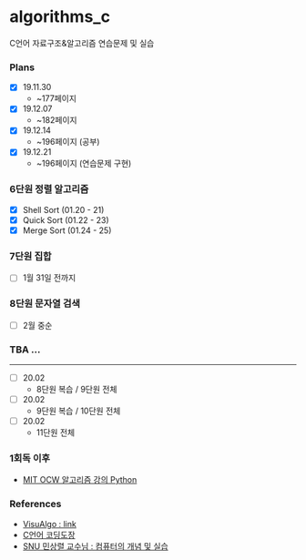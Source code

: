 # algorithms_c
C언어 자료구조&amp;알고리즘 연습문제 및 실습

### Plans 
- [X] 19.11.30  
  * ~177페이지 
- [X] 19.12.07  
  * ~182페이지 
- [X] 19.12.14  
  * ~196페이지 (공부)
- [X] 19.12.21  
  * ~196페이지 (연습문제 구현)
  
### 6단원 정렬 알고리즘 

- [X] Shell Sort (01.20 - 21)
- [X] Quick Sort (01.22 - 23) 
- [X] Merge Sort (01.24 - 25) 

### 7단원 집합   
- [ ] 1월 31일 전까지 

### 8단원 문자열 검색 
- [ ] 2월 중순

### TBA ... 
  
---
 
- [ ] 20.02  
  * 8단원 복습 / 9단원 전체 
- [ ] 20.02  
  * 9단원 복습 / 10단원 전체 
- [ ] 20.02  
  * 11단원 전체 

### 1회독 이후 
- [MIT OCW 알고리즘 강의 Python](https://www.edwith.org/introalgorithm/joinLectures/16685)

### References 
* [VisuAlgo : link](https://visualgo.net/ko)
* [C언어 코딩도장](https://dojang.io/course/view.php?id=2)
* [SNU 민상렬 교수님 : 컴퓨터의 개념 및 실습](https://www.youtube.com/playlist?list=PLpDJrhQ7qbNHjCGC42CrtGq1FXMskBi3K)
